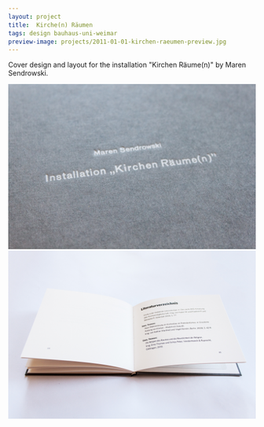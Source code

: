 ```yaml
---
layout: project
title:  Kirche(n) Räumen
tags: design bauhaus-uni-weimar
preview-image: projects/2011-01-01-kirchen-raeumen-preview.jpg
---
```


Cover design and layout for the installation "Kirchen Räume(n)" by Maren Sendrowski.

![Cover Design](/assets/projects/2011-01-01-kirchen-raeumen-cover.jpg)
![Layout](/assets/projects/2011-01-01-kirchen-raeumen-inside.jpg)
